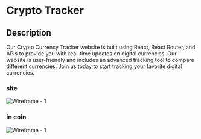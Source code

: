 # Crypto Tracker 

## Description

Our Crypto Currency Tracker website is built using React, React Router, and APIs to provide you with real-time updates on digital currencies. Our website is user-friendly and includes an advanced tracking tool to compare different currencies. Join us today to start tracking your favorite digital currencies.

### site
![Wireframe - 1](https://user-images.githubusercontent.com/100847827/227738710-e6cd6490-328f-45fd-9e52-82e42cbc97fe.png)


### in coin
![Wireframe - 1](https://user-images.githubusercontent.com/100847827/227738877-5347a882-09dd-4801-88aa-69bef993f1f4.png)


